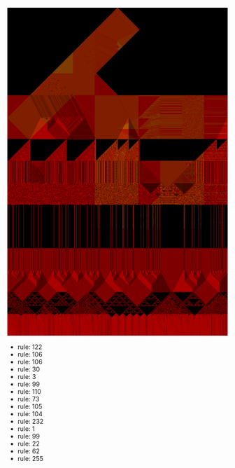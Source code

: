 ![photo](./output.png) 
 * rule: 122
* rule: 106
* rule: 106
* rule: 30
* rule: 3
* rule: 99
* rule: 110
* rule: 73
* rule: 105
* rule: 104
* rule: 232
* rule: 1
* rule: 99
* rule: 22
* rule: 62
* rule: 255
